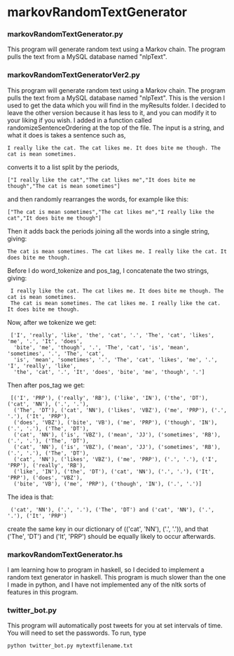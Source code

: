 # markovRandomTextGenerator

### markovRandomTextGenerator.py

This program will generate random text using a Markov chain.  The program pulls the text from a MySQL database named "nlpText".

### markovRandomTextGeneratorVer2.py

This program will generate random text using a Markov chain.  The program pulls the text from a MySQL database named "nlpText".  This is the version I used to get the data which you will find in the myResults folder.  I decided to leave the other version because it has less to it, and you can modify it to your liking if you wish.  I added in a function called randomizeSentenceOrdering at the top of the file.  The input is a string, and what it does is takes a sentence such as,

    I really like the cat. The cat likes me. It does bite me though. The cat is mean sometimes.
converts it to a list split by the periods,

    ["I really like the cat","The cat likes me","It does bite me though","The cat is mean sometimes"]
and then randomly rearranges the words, for example like this:

    ["The cat is mean sometimes","The cat likes me","I really like the cat","It does bite me though"]
Then it adds back the periods joining all the words into a single string, giving:

    The cat is mean sometimes. The cat likes me. I really like the cat. It does bite me though.
    
 Before I do word_tokenize and pos_tag, I concatenate the two strings, giving:
 
     I really like the cat. The cat likes me. It does bite me though. The cat is mean sometimes. 
     The cat is mean sometimes. The cat likes me. I really like the cat. It does bite me though.   
 Now, after we tokenize we get:
 
     ['I', 'really', 'like', 'the', 'cat', '.', 'The', 'cat', 'likes', 'me', '.', 'It', 'does', 
      'bite', 'me', 'though', '.', 'The', 'cat', 'is', 'mean', 'sometimes', '.', 'The', 'cat', 
      'is', 'mean', 'sometimes', '.', 'The', 'cat', 'likes', 'me', '.', 'I', 'really', 'like', 
      'the', 'cat', '.', 'It', 'does', 'bite', 'me', 'though', '.']
 Then after pos_tag we get:
 
     [('I', 'PRP'), ('really', 'RB'), ('like', 'IN'), ('the', 'DT'), ('cat', 'NN'), ('.', '.'), 
      ('The', 'DT'), ('cat', 'NN'), ('likes', 'VBZ'), ('me', 'PRP'), ('.', '.'), ('It', 'PRP'), 
      ('does', 'VBZ'), ('bite', 'VB'), ('me', 'PRP'), ('though', 'IN'), ('.', '.'), ('The', 'DT'), 
      ('cat', 'NN'), ('is', 'VBZ'), ('mean', 'JJ'), ('sometimes', 'RB'), ('.', '.'), ('The', 'DT'), 
      ('cat', 'NN'), ('is', 'VBZ'), ('mean', 'JJ'), ('sometimes', 'RB'), ('.', '.'), ('The', 'DT'), 
      ('cat', 'NN'), ('likes', 'VBZ'), ('me', 'PRP'), ('.', '.'), ('I', 'PRP'), ('really', 'RB'), 
      ('like', 'IN'), ('the', 'DT'), ('cat', 'NN'), ('.', '.'), ('It', 'PRP'), ('does', 'VBZ'), 
      ('bite', 'VB'), ('me', 'PRP'), ('though', 'IN'), ('.', '.')]
      
 The idea is that: 
 
     ('cat', 'NN'), ('.', '.'), ('The', 'DT') and ('cat', 'NN'), ('.', '.'), ('It', 'PRP') 
 create the same key in our dictionary of (('cat', 'NN'), ('.', '.')), and that ('The', 'DT') and ('It', 'PRP') should be equally likely to occur afterwards.
 
      
      
    

### markovRandomTextGenerator.hs

I am learning how to program in haskell, so I decided to implement a random text generator in haskell.  This program is much slower than the one I made in python, and I have not implemented any of the nltk sorts of features in this program.

### twitter_bot.py

This program will automatically post tweets for you at set intervals of time.
You will need to set the passwords.
To run, type 
    
    python twitter_bot.py mytextfilename.txt
